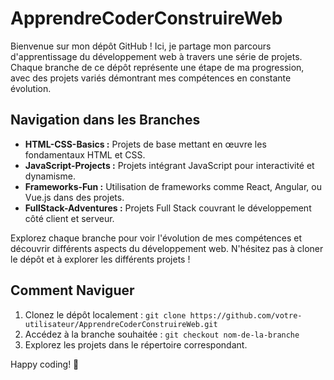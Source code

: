 # ApprendreCoderConstruireWeb

Bienvenue sur mon dépôt GitHub ! Ici, je partage mon parcours d'apprentissage du développement web à travers une série de projets. Chaque branche de ce dépôt représente une étape de ma progression, avec des projets variés démontrant mes compétences en constante évolution.

## Navigation dans les Branches

- **HTML-CSS-Basics :** Projets de base mettant en œuvre les fondamentaux HTML et CSS.
- **JavaScript-Projects :** Projets intégrant JavaScript pour interactivité et dynamisme.
- **Frameworks-Fun :** Utilisation de frameworks comme React, Angular, ou Vue.js dans des projets.
- **FullStack-Adventures :** Projets Full Stack couvrant le développement côté client et serveur.

Explorez chaque branche pour voir l'évolution de mes compétences et découvrir différents aspects du développement web. N'hésitez pas à cloner le dépôt et à explorer les différents projets !

## Comment Naviguer

1. Clonez le dépôt localement : `git clone https://github.com/votre-utilisateur/ApprendreCoderConstruireWeb.git`
2. Accédez à la branche souhaitée : `git checkout nom-de-la-branche`
3. Explorez les projets dans le répertoire correspondant.

Happy coding! 🚀
